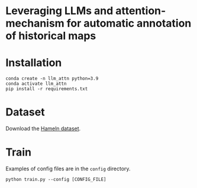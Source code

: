 # Leveraging LLMs and attention-mechanism for automatic annotation of historical maps

# Installation
```shell
conda create -n llm_attn python=3.9
conda activate llm_attn
pip install -r requirements.txt
```

# Dataset
Download the [Hameln dataset](https://seafile.cloud.uni-hannover.de/f/af2a925049a047a9a97e/?dl=1).

# Train
Examples of config files are in the `config` directory.

```shell
python train.py --config [CONFIG_FILE]
```